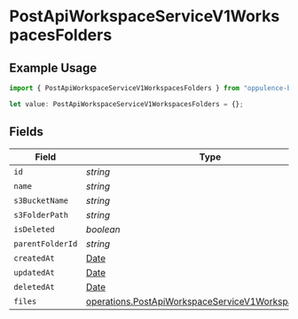 # PostApiWorkspaceServiceV1WorkspacesFolders

## Example Usage

```typescript
import { PostApiWorkspaceServiceV1WorkspacesFolders } from "oppulence-backend-sdk/models/operations";

let value: PostApiWorkspaceServiceV1WorkspacesFolders = {};
```

## Fields

| Field                                                                                                                        | Type                                                                                                                         | Required                                                                                                                     | Description                                                                                                                  |
| ---------------------------------------------------------------------------------------------------------------------------- | ---------------------------------------------------------------------------------------------------------------------------- | ---------------------------------------------------------------------------------------------------------------------------- | ---------------------------------------------------------------------------------------------------------------------------- |
| `id`                                                                                                                         | *string*                                                                                                                     | :heavy_minus_sign:                                                                                                           | N/A                                                                                                                          |
| `name`                                                                                                                       | *string*                                                                                                                     | :heavy_minus_sign:                                                                                                           | N/A                                                                                                                          |
| `s3BucketName`                                                                                                               | *string*                                                                                                                     | :heavy_minus_sign:                                                                                                           | N/A                                                                                                                          |
| `s3FolderPath`                                                                                                               | *string*                                                                                                                     | :heavy_minus_sign:                                                                                                           | N/A                                                                                                                          |
| `isDeleted`                                                                                                                  | *boolean*                                                                                                                    | :heavy_minus_sign:                                                                                                           | N/A                                                                                                                          |
| `parentFolderId`                                                                                                             | *string*                                                                                                                     | :heavy_minus_sign:                                                                                                           | N/A                                                                                                                          |
| `createdAt`                                                                                                                  | [Date](https://developer.mozilla.org/en-US/docs/Web/JavaScript/Reference/Global_Objects/Date)                                | :heavy_minus_sign:                                                                                                           | N/A                                                                                                                          |
| `updatedAt`                                                                                                                  | [Date](https://developer.mozilla.org/en-US/docs/Web/JavaScript/Reference/Global_Objects/Date)                                | :heavy_minus_sign:                                                                                                           | N/A                                                                                                                          |
| `deletedAt`                                                                                                                  | [Date](https://developer.mozilla.org/en-US/docs/Web/JavaScript/Reference/Global_Objects/Date)                                | :heavy_minus_sign:                                                                                                           | N/A                                                                                                                          |
| `files`                                                                                                                      | [operations.PostApiWorkspaceServiceV1WorkspacesFiles](../../models/operations/postapiworkspaceservicev1workspacesfiles.md)[] | :heavy_minus_sign:                                                                                                           | N/A                                                                                                                          |
